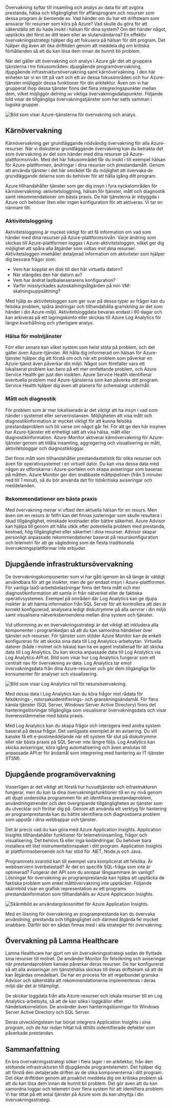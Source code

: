 Övervakning syftar till insamling och analys av data för att avgöra prestanda, hälsa och tillgänglighet för affärsprogram och resurser som dessa program är beroende av. Vad händer om du har ett driftsteam som ansvarar för resurser som körs på Azure? Vad skulle du göra för att säkerställa att du hade insikt i hälsan för dina system? Om det händer något, upptäcks det först av ditt team eller av slutanvändarna? En effektiv övervakningsstrategi hjälper dig att fokusera på hälsan för ditt program. Det hjälper dig även att öka drifttiden genom att meddela dig om kritiska förhållanden så att du kan lösa dem innan de hunnit bli problem. 

När det gäller att övervakning och analys i Azure går det att gruppera tjänsterna i tre fokusområden: djupgående programövervakning, djupgående infrastruktursövervakning samt kärnövervakning. I den här enheten tar vi en titt på vart och ett av dessa fokusområden och hur Azure-tjänster möjliggör dessa funktioner för din arkitektur. Även om vi har grupperat ihop dessa tjänster finns det flera integreringspunkter mellan dem, vilket möjliggör delning av viktiga övervakningsdatapunkter. Följande bild visar de tillgängliga övervakningstjänster som har satts samman i logiska grupper.

![Bild som visar Azure-tjänsterna för övervakning och analys.](../media/monitoring-products-overview.png)

## <a name="core-monitoring"></a>Kärnövervakning

Kärnövervakning ger grundläggande nödvändig övervakning för alla Azure-resurser. När vi diskuterar grundläggande övervakning kan du betrakta det som övervakning av det som händer med dina resurser på Azure-plattformsnivån. Med det här fokusområdet får du insikt i till exempel hälsan för Azure-plattformen, ändringar i dina resurser och prestandamått. Genom att använda tjänster i det här området får du möjlighet att övervaka de grundläggande delarna som du behöver för att hålla igång ditt program.

Azure tillhandahåller tjänster som ger dig insyn i fyra nyckelområden för kärnövervakning: aktivitetsloggning, hälsan för tjänster, mått och diagnostik samt rekommendationer om bästa praxis. De här tjänsterna är inbyggda i Azure och behöver liten eller ingen konfiguration för att aktiveras. Vi tar en närmare titt.

### <a name="activity-logging"></a>Aktivitetsloggning

Aktivitetsloggning är mycket viktigt för att få information om vad som händer med dina resurser på Azure-plattformsnivån. Varje ändring som skickas till Azure-plattformen loggas i Azure-aktivitetsloggen, vilket ger dig möjlighet att spåra alla åtgärder som vidtas mot dina resurser. Aktivitetsloggen innehåller detaljerad information om aktiviteter som hjälper dig besvara frågor som:

- Vem har kopplat en disk till den här virtuella datorn?
- När stängdes den här datorn av?
- Vem har ändrat lastbalanserarens konfiguration?
- Varför misslyckades autoskalningsåtgärden på min VM-skalningsuppsättning?

Med hjälp av aktivitetsloggen som ger svar på dessa typer av frågor kan du felsöka problem, spåra ändringar och tillhandahålla granskning av det som händer i din Azure-miljö. Aktivitetsloggdata bevaras endast i 90 dagar och kan arkiveras på ett lagringskonto eller skickas till Azure Log Analytics för längre kvarhållning och ytterligare analys.

### <a name="health-of-cloud-services"></a>Hälsa för molntjänster

Förr eller senare kan vilket system som helst stöta på problem, och det gäller även Azure-tjänster. Att hålla dig informerad om hälsan för Azure-tjänster hjälper dig att förstå om och när ett problem som påverkar en Azure-tjänst även påverkar din miljö. Något som förefaller vara ett lokaliserat problem kan bero på ett mer omfattande problem, och Azure Service Health ger just den insikten. Azure Service Health identifierar eventuella problem med Azure-tjänsterna som kan påverka ditt program. Service Health hjälper dig även att planera för schemalagt underhåll.

### <a name="metrics-and-diagnostics"></a>Mått och diagnostik

För problem som är mer lokaliserade är det viktigt att ha insyn i vad som händer i systemet eller serverinstansen. Möjligheten att visa mått och diagnostikinformation är mycket viktigt för att kunna felsöka prestandaproblem och bli varse om något går fel. För att ge den här insynen har Azure-tjänster ett enhetligt sätt att visa hälsa, mått eller diagnostikinformation. Azure-Monitor aktiverar kärnövervakning för Azure-tjänster genom att tillåta insamling, aggregering och visualisering av mått, aktivitetsloggar och diagnostikloggar.

Det finns mått som tillhandahåller prestandastatistik för olika resurser och även för operativsystemet i en virtuell dator. Du kan visa dessa data med någon av utforskarna i Azure-portalen och skapa aviseringar som baseras på måtten. Azure Monitor ger den snabbaste måttpipelinen (från 5 minuter ned till 1 minut), så du bör använda det för tidskritiska aviseringar och meddelanden.

### <a name="recommendations-on-best-practices"></a>Rekommendationer om bästa praxis

Med övervakning menar vi oftast den aktuella hälsan för en resurs. Men även om en resurs är felfri kan det finnas justeringar som skulle resultera i ökad tillgänglighet, minskade kostnader eller bättre säkerhet. Azure Advisor kan hjälpa till genom att hålla utkik efter potentiella problem med prestanda, kostnad, hög tillgänglighet eller säkerhet i dina resurser. Advisor skapar personligt anpassade rekommendationer baserat på resurskonfiguration och telemetri för att ge vägledning som de flesta traditionella övervakningsplattformar inte erbjuder.

## <a name="deep-infrastructure-monitoring"></a>Djupgående infrastruktursövervakning

De övervakningskomponenter som vi har gått igenom än så länge är väldigt användbara för att ge insikter, men de ger endast insyn i Azure-plattformen. För vanliga IaaS-arbetsbelastningar finns det flera mått och mer diagnostikinformation att samla in från nätverket eller de faktiska operativsystemen. Exempel på områden där Log Analytics kan ge djupa insikter är att hämta information från SQL Server för att kontrollera att den är korrekt konfigurerad, analysera ledigt diskutrymme på alla servrar i din miljö samt visualisera nätverksberoendena mellan dina system och tjänster.

Vid utformning av en övervakningsstrategi är det viktigt att inkludera alla komponenter i programkedjan så att du kan samordna händelser över tjänster och resurser. För tjänster som stöder Azure Monitor kan de enkelt konfigureras för att skicka sina data till Log Analytics-arbetsytan. Virtuella datorer (både i molnet och lokala) kan ha en agent installerad för att skicka data till Log Analytics. Du kan skicka anpassade data till Log Analytics via Log Analytics-API:et. Bild som visar hur Log Analytics fungerar som ett centralt nav för övervakning av data. Log Analytics tar emot övervakningsdata från dina Azure-resurser och gör dem tillgängliga för konsumenter för analyser och visualisering.

![Bild som visar Log Analytics roll för resursövervakning.](../media/collecting-data.png)

Med dessa data i Log Analytics kan du köra frågor mot rådata för felsöknings-, rotorsaksidentifierings- och granskningsändamål. För flera kända tjänster (SQL Server, Windows Server Active Directory) finns det hanteringslösningar tillgängliga som visualiserar övervakningsdata och visar överensstämmelse med bästa praxis.

Med Log Analytics kan du skapa frågor och interagera med andra system baserat på dessa frågor. Det vanligaste exemplet är en avisering. Du vill kanske få ett e-postmeddelande när ett system får slut på diskutrymme eller när bästa praxis på SQL Server inte längre följs. Log Analytics kan skicka aviseringar, köra igång automatisering och även anslutas till anpassade API:er för ändamål som integrering med hantering av IT-tjänster (ITSM).

## <a name="deep-application-monitoring"></a>Djupgående programövervakning

Visserligen är det viktigt att förstå hur huvudtjänster och infrastrukturen fungerar, men du kan ta dina övervakningsfunktioner till en ny nivå genom att djupt undersöka programmen för att identifiera prestandaproblem, användningstrender och den övergripande tillgängligheten av tjänster som du utvecklar och förlitar dig på. Genom att använda ett verktyg för hantering av programprestanda kan du bättre identifiera och diagnostisera problem som uppstår i dina webbappar och tjänster.

Det är precis vad du kan göra med Azure Application Insights. Application Insights tillhandahåller funktioner för telemetriinsamling, frågor och visualisering. Det behövs få eller inga kodändringar. Du behöver bara installera ett litet instrumentationspaket i ditt program. Application Insights är plattformsoberoende och har stöd för .NET, Node.js och Java.

Programmets svarstid kan till exempel vara komplicerat att felsöka. Är webbservern överbelastad? Är det en specifik SQL-fråga som inte är optimerad? Fungerar det API som du anropar långsammare än vanligt? Lösningar för övervakning av programprestanda kan hjälpa att upptäcka de faktiska problem som enkel måttövervakning inte upptäcker. Följande skärmbild visar en grafisk representation av ett programs prestandainformation som tillhandahålls av Azure Application Insights.

![Skärmbild av användargränssnittet för Azure Application Insights.](../media/perfmetrics.png)

Med en lösning för övervakning av programprestanda kan du övervaka användning, prestanda och tillgänglighet och därmed åtgärda fel mycket snabbare. Därför bör en sådan finnas med i alla strategier för övervakning.

## <a name="monitoring-at-lamna-healthcare"></a>Övervakning på Lamna Healthcare

Lamna Healthcare har gjort om sin övervakningsstrategi sedan de flyttade sina resurser till molnet. De använder Monitor för felsökning och aviseringar när prestandaproblem kanske påverkar deras resurser. De har konfigurerat så att alla aviseringar om tjänstehälsa skickas till deras driftsteam så att de kan åtgärdas omedelbart. De har en process för att regelbundet granska Advisor och säkerställa att rekommendationerna implementeras i deras miljö där det är tillämpligt. 

De skickar loggdata från alla Azure-resurser och lokala resurser till en Log Analytics-arbetsyta, så att de kan söka i loggkällor efter händelsekorrelation. De använder även hanteringslösningar för Windows Server Active Directory och SQL Server.

Deras utvecklingsteam har börjat integrera Application Insights i sina program, och de har redan hittat två dittills oidentifierade defekter som påverkade prestandan.

## <a name="summary"></a>Sammanfattning

En bra övervakningsstrategi söker i flera lager i en arkitektur, från den stöttande infrastrukturen till djupgående programtelemetri. Det hjälper dig att förstå den detaljerade driften av de olika komponenterna i ditt program. Det ökar drifttiden genom att proaktivt meddela dig om kritiska problem så att du kan lösa dem innan de hunnit bli problem. Det gör även att du kan samordna loggar och telemetri över flera system för att identifiera problem. Vi har tittat på ett antal tjänster på Azure som du kan utnyttja i din övervakningsstrategi.